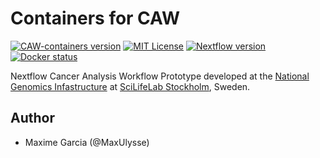# Containers for CAW

[![CAW-containers version][version-badge]][version-link] [![MIT License][license-badge]][license-link] [![Nextflow version][nextflow-badge]][nextflow-link] [![Docker status][docker-badge]][docker-link]

Nextflow Cancer Analysis Workflow Prototype developed at the [National Genomics Infastructure](https://ngisweden.scilifelab.se/)
at [SciLifeLab Stockholm](https://www.scilifelab.se/platforms/ngi/), Sweden.

## Author
- Maxime Garcia (@MaxUlysse)

[version-badge]:    https://img.shields.io/badge/CAW--containers-vα-green.svg
[version-link]:     https://github.com/MaxUlysse/CAW-containers/releases/tag/vα
[license-badge]:    https://img.shields.io/badge/license-MIT-blue.svg
[license-link]:     https://github.com/MaxUlysse/CAW-containers/blob/master/LICENSE
[nextflow-badge]:   https://img.shields.io/badge/nextflow-%E2%89%A50.22.2-brightgreen.svg
[nextflow-link]:    https://www.nextflow.io/
[docker-badge]:     https://img.shields.io/docker/automated/maxulysse/caw-containers.svg
[docker-link]:      https://hub.docker.com/r/maxulysse/caw-containers
